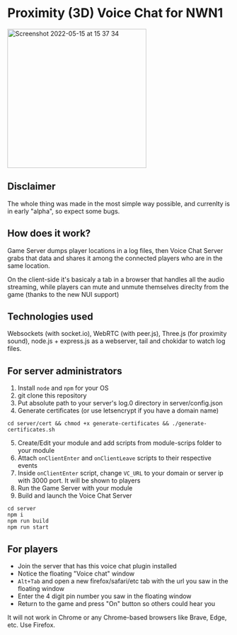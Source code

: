 # Proximity (3D) Voice Chat for NWN1

<img width="314" alt="Screenshot 2022-05-15 at 15 37 34" src="https://user-images.githubusercontent.com/14362460/168475745-4f6b440d-48a1-429e-8b41-79966906e011.png">

## Disclaimer
The whole thing was made in the most simple way possible, and currenlty is in early "alpha", so expect some bugs.

## How does it work?
Game Server dumps player locations in a log files, then Voice Chat Server grabs that data and shares it among the connected players who are in the same location.

On the client-side it's basicaly a tab in a browser that handles all the audio streaming, while players can mute and unmute themselves direclty from the game (thanks to the new NUI support)


## Technologies used
Websockets (with socket.io), WebRTC (with peer.js), Three.js (for proximity sound), node.js + express.js as a webserver, tail and chokidar to watch log files.


## For server administrators

1. Install `node` and `npm` for your OS
2. git clone this repository
3. Put absolute path to your server's log.0 directory in server/config.json
4. Generate certificates (or use letsencrypt if you have a domain name)
```
cd server/cert && chmod +x generate-certificates && ./generate-certificates.sh
```
5. Create/Edit your module and add scripts from module-scrips folder to your module
6. Attach `onClientEnter` and `onClientLeave` scripts to their respective events
7. Inside `onClientEnter` script, change `VC_URL` to your domain or server ip with 3000 port. It will be shown to players
8. Run the Game Server with your module
9. Build and launch the Voice Chat Server
```
cd server
npm i
npm run build
npm run start
```

## For players

- Join the server that has this voice chat plugin installed
- Notice the floating "Voice chat" window
- `Alt+Tab` and open a new firefox/safari/etc tab with the url you saw in the floating window
- Enter the 4 digit pin number you saw in the floating window
- Return to the game and press "On" button so others could hear you

It will not work in Chrome or any Chrome-based browsers like Brave, Edge, etc. Use Firefox.

